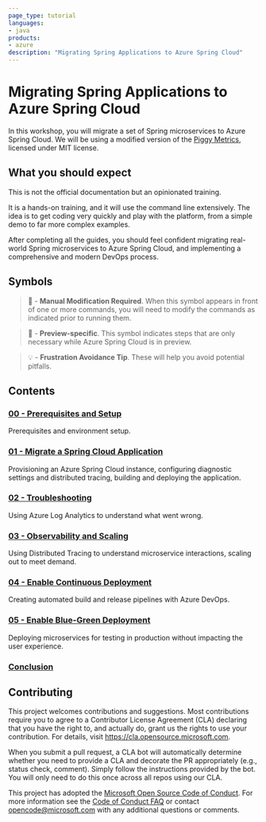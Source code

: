 ```yaml
---
page_type: tutorial
languages:
- java
products:
- azure
description: "Migrating Spring Applications to Azure Spring Cloud"
---
```


# Migrating Spring Applications to Azure Spring Cloud

<!-- 
Guidelines on README format: https://review.docs.microsoft.com/help/onboard/admin/samples/concepts/readme-template?branch=master

Guidance on onboarding samples to docs.microsoft.com/samples: https://review.docs.microsoft.com/help/onboard/admin/samples/process/onboarding?branch=master

Taxonomies for products and languages: https://review.docs.microsoft.com/new-hope/information-architecture/metadata/taxonomies?branch=master
-->

In this workshop, you will migrate a set of Spring microservices to Azure Spring Cloud. We will be using a modified version of the [Piggy Metrics](https://github.com/sqshq/PiggyMetrics), licensed under MIT license.

## What you should expect

This is not the official documentation but an opinionated training.

It is a hands-on training, and it will use the command line extensively. The idea is to get coding very quickly and play with the platform, from a simple demo to far more complex examples.

After completing all the guides, you should feel confident migrating real-world Spring microservices to Azure Spring Cloud, and implementing a comprehensive and modern DevOps process.

## Symbols

>🛑 -  __Manual Modification Required__. When this symbol appears in front of one or more commands, you will need to modify the commands as indicated prior to running them.

>🚧 - __Preview-specific__. This symbol indicates steps that are only necessary while Azure Spring Cloud is in preview.

>💡 - __Frustration Avoidance Tip__. These will help you avoid potential pitfalls.

## Contents

### [00 - Prerequisites and Setup](00-setup-your-environment/README.md)

Prerequisites and environment setup.

### [01 - Migrate a Spring Cloud Application](01-migrate-spring-cloud-application/README.md)

Provisioning an Azure Spring Cloud instance, configuring diagnostic settings and distributed tracing, building and deploying the application.

### [02 - Troubleshooting](02-troubleshooting/README.md)

Using Azure Log Analytics to understand what went wrong.

### [03 - Observability and Scaling](03-observability-and-scaling/README.md)

Using Distributed Tracing to understand microservice interactions, scaling out to meet demand.

### [04 - Enable Continuous Deployment](04-enable-continuous-deployment/README.md)

Creating automated build and release pipelines with Azure DevOps.

### [05 - Enable Blue-Green Deployment](05-enable-blue-green-deployment/README.md)

Deploying microservices for testing in production without impacting the user experience.

### [Conclusion](99-conclusion/README.md)

## Contributing

This project welcomes contributions and suggestions.  Most contributions require you to agree to a
Contributor License Agreement (CLA) declaring that you have the right to, and actually do, grant us
the rights to use your contribution. For details, visit https://cla.opensource.microsoft.com.

When you submit a pull request, a CLA bot will automatically determine whether you need to provide
a CLA and decorate the PR appropriately (e.g., status check, comment). Simply follow the instructions
provided by the bot. You will only need to do this once across all repos using our CLA.

This project has adopted the [Microsoft Open Source Code of Conduct](https://opensource.microsoft.com/codeofconduct/).
For more information see the [Code of Conduct FAQ](https://opensource.microsoft.com/codeofconduct/faq/) or
contact [opencode@microsoft.com](mailto:opencode@microsoft.com) with any additional questions or comments.
